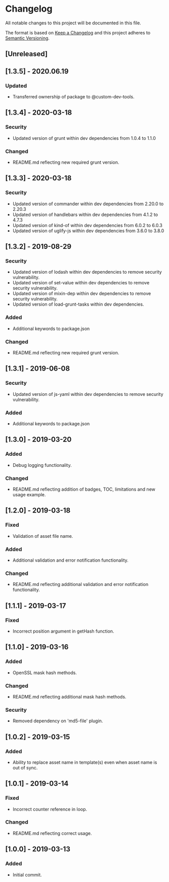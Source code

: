 # Changelog

All notable changes to this project will be documented in this file.

The format is based on [Keep a Changelog](http://keepachangelog.com/en/1.0.0/) and this project adheres to [Semantic Versioning](http://semver.org/spec/v2.0.0.html).

## [Unreleased]

## [1.3.5] - 2020.06.19

### Updated
- Transferred ownership of package to @custom-dev-tools.

## [1.3.4] - 2020-03-18

### Security
- Updated version of grunt within dev dependencies from 1.0.4 to 1.1.0

### Changed
- README.md reflecting new required grunt version.

## [1.3.3] - 2020-03-18

### Security
- Updated version of commander within dev dependencies from 2.20.0 to 2.20.3
- Updated version of handlebars within dev dependencies from 4.1.2 to 4.7.3
- Updated version of kind-of within dev dependencies from 6.0.2 to 6.0.3
- Updated version of uglify-js within dev dependencies from 3.6.0 to 3.8.0

## [1.3.2] - 2019-08-29

### Security
- Updated version of lodash within dev dependencies to remove security vulnerability.
- Updated version of set-value within dev dependencies to remove security vulnerability.
- Updated version of mixin-dep within dev dependencies to remove security vulnerability.
- Updated version of load-grunt-tasks within dev dependencies.

### Added
- Additional keywords to package.json

### Changed
- README.md reflecting new required grunt version.

## [1.3.1] - 2019-06-08

### Security
- Updated version of js-yaml within dev dependencies to remove security vulnerability.

### Added
- Additional keywords to package.json

## [1.3.0] - 2019-03-20

### Added
- Debug logging functionality.

### Changed
- README.md reflecting addition of badges, TOC, limitations and new usage example.

## [1.2.0] - 2019-03-18

### Fixed
- Validation of asset file name.

### Added
- Additional validation and error notification functionality.

### Changed
- README.md reflecting additional validation and error notification functionality.

## [1.1.1] - 2019-03-17

### Fixed
- Incorrect position argument in getHash function.

## [1.1.0] - 2019-03-16

### Added
- OpenSSL mask hash methods.

### Changed
- README.md reflecting additional mask hash methods.

### Security
- Removed dependency on 'md5-file' plugin.

## [1.0.2] - 2019-03-15

### Added
- Ability to replace asset name in template(s) even when asset name is out of sync.

## [1.0.1] - 2019-03-14

### Fixed
- Incorrect counter reference in loop.

### Changed
- README.md reflecting correct usage.

## [1.0.0] - 2019-03-13

### Added
- Initial commit.